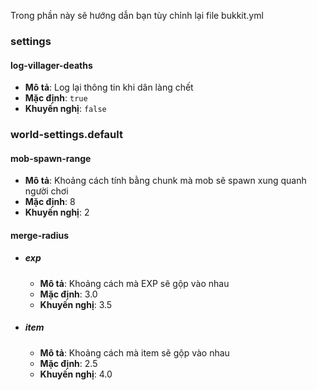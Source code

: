 Trong phần này sẽ hướng dẫn bạn tùy chỉnh lại file bukkit.yml

### settings

#### log-villager-deaths

- **Mô tả**: Log lại thông tin khi dân làng chết
- **Mặc định**: `true`
- **Khuyến nghị**: `false`

### world-settings.default

#### mob-spawn-range

- **Mô tả**: Khoảng cách tính bằng chunk mà mob sẽ spawn xung quanh người chơi
- **Mặc định**: 8
- **Khuyến nghị**: 2

#### merge-radius

- ##### exp
  - **Mô tả**: Khoảng cách mà EXP sẽ gộp vào nhau
  - **Mặc định**: 3.0
  - **Khuyến nghị**: 3.5
- ##### item
  - **Mô tả**: Khoảng cách mà item sẽ gộp vào nhau
  - **Mặc định**: 2.5
  - **Khuyến nghị**: 4.0
